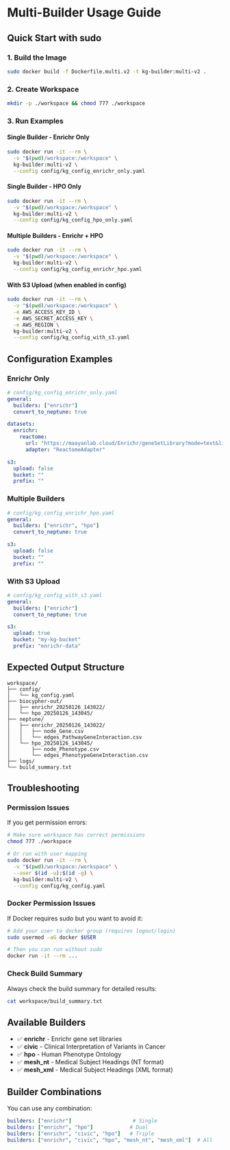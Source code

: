 # Multi-Builder Usage Guide

## Quick Start with sudo

### 1. Build the Image
```bash
sudo docker build -f Dockerfile.multi.v2 -t kg-builder:multi-v2 .
```

### 2. Create Workspace
```bash
mkdir -p ./workspace && chmod 777 ./workspace
```

### 3. Run Examples

#### Single Builder - Enrichr Only
```bash
sudo docker run -it --rm \
  -v "$(pwd)/workspace:/workspace" \
  kg-builder:multi-v2 \
  --config config/kg_config_enrichr_only.yaml
```

#### Single Builder - HPO Only
```bash
sudo docker run -it --rm \
  -v "$(pwd)/workspace:/workspace" \
  kg-builder:multi-v2 \
  --config config/kg_config_hpo_only.yaml
```

#### Multiple Builders - Enrichr + HPO
```bash
sudo docker run -it --rm \
  -v "$(pwd)/workspace:/workspace" \
  kg-builder:multi-v2 \
  --config config/kg_config_enrichr_hpo.yaml
```

#### With S3 Upload (when enabled in config)
```bash
sudo docker run -it --rm \
  -v "$(pwd)/workspace:/workspace" \
  -e AWS_ACCESS_KEY_ID \
  -e AWS_SECRET_ACCESS_KEY \
  -e AWS_REGION \
  kg-builder:multi-v2 \
  --config config/kg_config_with_s3.yaml
```

## Configuration Examples

### Enrichr Only
```yaml
# config/kg_config_enrichr_only.yaml
general:
  builders: ["enrichr"]
  convert_to_neptune: true

datasets:
  enrichr:
    reactome:
      url: "https://maayanlab.cloud/Enrichr/geneSetLibrary?mode=text&libraryName=Reactome_2022"
      adapter: "ReactomeAdapter"

s3:
  upload: false
  bucket: ""
  prefix: ""
```

### Multiple Builders
```yaml
# config/kg_config_enrichr_hpo.yaml
general:
  builders: ["enrichr", "hpo"]
  convert_to_neptune: true

s3:
  upload: false
  bucket: ""
  prefix: ""
```

### With S3 Upload
```yaml
# config/kg_config_with_s3.yaml
general:
  builders: ["enrichr"]
  convert_to_neptune: true

s3:
  upload: true
  bucket: "my-kg-bucket"
  prefix: "enrichr-data"
```

## Expected Output Structure

```
workspace/
├── config/
│   └── kg_config.yaml
├── biocypher-out/
│   ├── enrichr_20250126_143022/
│   └── hpo_20250126_143045/
├── neptune/
│   ├── enrichr_20250126_143022/
│   │   ├── node_Gene.csv
│   │   └── edges_PathwayGeneInteraction.csv
│   └── hpo_20250126_143045/
│       ├── node_Phenotype.csv
│       └── edges_PhenotypeGeneInteraction.csv
├── logs/
└── build_summary.txt
```

## Troubleshooting

### Permission Issues
If you get permission errors:
```bash
# Make sure workspace has correct permissions
chmod 777 ./workspace

# Or run with user mapping
sudo docker run -it --rm \
  -v "$(pwd)/workspace:/workspace" \
  --user $(id -u):$(id -g) \
  kg-builder:multi-v2 \
  --config config/kg_config.yaml
```

### Docker Permission Issues
If Docker requires sudo but you want to avoid it:
```bash
# Add your user to docker group (requires logout/login)
sudo usermod -aG docker $USER

# Then you can run without sudo
docker run -it --rm ...
```

### Check Build Summary
Always check the build summary for detailed results:
```bash
cat workspace/build_summary.txt
```

## Available Builders

- ✅ **enrichr** - Enrichr gene set libraries
- ✅ **civic** - Clinical Interpretation of Variants in Cancer  
- ✅ **hpo** - Human Phenotype Ontology
- ✅ **mesh_nt** - Medical Subject Headings (NT format)
- ✅ **mesh_xml** - Medical Subject Headings (XML format)

## Builder Combinations

You can use any combination:
```yaml
builders: ["enrichr"]                    # Single
builders: ["enrichr", "hpo"]            # Dual
builders: ["enrichr", "civic", "hpo"]   # Triple
builders: ["enrichr", "civic", "hpo", "mesh_nt", "mesh_xml"]  # All
```

